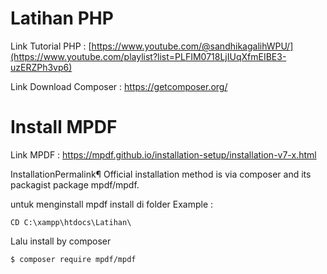 # Latihan PHP
Link Tutorial PHP : [https://www.youtube.com/@sandhikagalihWPU/](https://www.youtube.com/playlist?list=PLFIM0718LjIUqXfmEIBE3-uzERZPh3vp6)

Link Download Composer : https://getcomposer.org/

# Install MPDF
Link MPDF : https://mpdf.github.io/installation-setup/installation-v7-x.html

InstallationPermalink¶
Official installation method is via composer and its packagist package mpdf/mpdf.

untuk menginstall mpdf install di folder 
Example :
```
CD C:\xampp\htdocs\Latihan\
```

Lalu install by composer

```
$ composer require mpdf/mpdf
```


